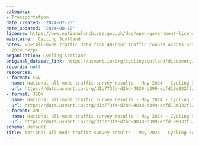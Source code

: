 ```yaml
---
category:
- Transportation
date_created: '2024-07-25'
date_updated: '2024-08-12'
license: https://www.nationalarchives.gov.uk/doc/open-government-licence/version/3/
maintainer: Cycling Scotland
notes: <p>"All-mode traffic data from 48-hour traffic counts across Scotland in May
  2024."</p>
organization: Cycling Scotland
original_dataset_link: https://usmart.io/org/cyclingscotland/discovery/discovery-view-detail/625e8cb1-54e8-4bf0-b3c4-7c7b6dc5d091
records: null
resources:
- format: CSV
  name: National all-mode traffic survey results - May 2024 - Cycling Scotland.csv
  url: https://data.usmart.io/org/d1b773fa-d2bd-4830-b399-ecfd18e832f3/resource?resourceGUID=fbdde4c2-4d29-47aa-8bf7-e80145b8195c
- format: JSON
  name: National all-mode traffic survey results - May 2024 - Cycling Scotland.json
  url: https://data.usmart.io/org/d1b773fa-d2bd-4830-b399-ecfd18e832f3/resource?resourceGUID=347422cd-64cc-457d-86da-538ff9fb2122
- format: XML
  name: National all-mode traffic survey results - May 2024 - Cycling Scotland.xml
  url: https://data.usmart.io/org/d1b773fa-d2bd-4830-b399-ecfd18e832f3/resource?resourceGUID=6959d6aa-ce46-4ba6-89e9-1a508175fe43
schema: default
title: National all-mode traffic survey results - May 2024 - Cycling Scotland
---
```

